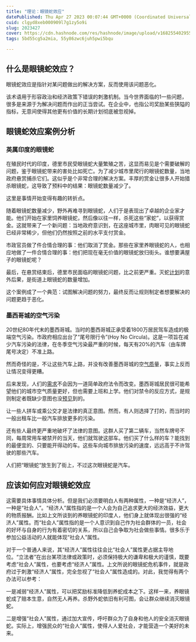 ```yaml
---
title: "理论：眼镜蛇效应"
datePublished: Thu Apr 27 2023 00:07:44 GMT+0000 (Coordinated Universal Time)
cuid: clgyd8xeb000909l7g1zy5o9i
slug: 2023427
cover: https://cdn.hashnode.com/res/hashnode/image/upload/v1682554029551/aa6e5b3f-a50b-42fa-8dea-366d40f18bff.jpeg
tags: 5bd55cg5a2mia, 55y86zwc6juh5pwi5bqu

---
```


## 什么是眼镜蛇效应？

眼镜蛇效应是指针对某问题做出的解决方案，反而使用该问题恶化。

该术语用于形容政治和经济政策下错误的刺激机制。当今世界面临的1一些问题，很多是来源于为解决问题而作出的正当尝试。在企业中，也指公司奖励某些狭隘的指标，无意间使得其他更有价值的长期计划彻底被忽视掉。

## 眼镜蛇效应案例分析

### 英属印度的眼镜蛇

在殖民时代的印度，德里市民受眼镜蛇大量繁殖之苦，这显而易见是个需要破解的问题，鉴于眼镜蛇带来的害处比如死亡。为了减少城市里爬行的眼镜蛇数量，当地政府悬赏捕杀它们。这似乎是个非常合理的解决方案。丰厚的赏金让很多人开始猎杀眼镜蛇，这导致了预料中的结果：眼镜蛇数量减少了。

这里是事情开始变得有趣的转折点。

随着眼镜蛇数量减少，野外再难寻到眼镜蛇，人们于是表现出了卓越的企业家才能。他们开始在家里饲养眼镜蛇，然后像以往一样，杀死这些“家蛇”，以获得赏金。这就带来了一个新问题：当地政府意识到，在这座城市里，肉眼可见的眼镜蛇已经非常稀少，但他们仍然按照之前的水平支付赏金。

市政官员做了件合情合理的事：他们取消了赏金。那些在家里养眼镜蛇的人，也相应地做了一件合情合理的事：他们把现在毫无价值的眼镜蛇放归街头。谁想要满屋子的眼镜蛇呢？

最后，在悬赏结束后，德里市民面临的眼镜蛇问题，比之前更严重。灭蛇[计划](https://wiki.mbalib.com/wiki/%E8%AE%A1%E5%88%92)的意外后果，是街道上眼镜蛇的数量增加。

这个案例成了一个典范：试图解决问题的努力，最终反而让规则制定者想要解决的问题更趋于恶化。

### 墨西哥城的空气污染

20世纪80年代末的墨西哥城。当时的墨西哥城正承受着1800万居民驾车造成的极端空气污染。市政府相应出台了“尾号限行令”(Hoy No Circula)。这是一项旨在减少汽车污染的法律，在冬季空气污染最严重的时候，每天有20%的汽车（由车牌尾号决定）不准上路。

然而奇怪的是，不让这些汽车上路，并没有改善墨西哥城的空[气质](https://wiki.mbalib.com/wiki/%E6%B0%94%E8%B4%A8)量，事实上反而让情况变得更糟。

后来发现，人们的[需求](https://wiki.mbalib.com/wiki/%E9%9C%80%E6%B1%82)不会因为一道简单政府法令而改变。墨西哥城居民很可能希望他们的城市空气质量更好，但也需要上班和上学。他们对禁令的反应方式，是规则制定者既缺少意图也没[预见](https://wiki.mbalib.com/wiki/%E9%A2%84%E8%A7%81)到的。

让一些人拼车或乘公交才是法律的真正意图。然而，有人则选择了打的，而当时的一般出租车比一般汽车排放更多的污染。

还有些人最终更严重地破坏了法律的意图。这群人买了第二辆车，当然车牌号不同，每周常用车被禁开的当天，他们就驾驶这部车。他们买了什么样的车？能找到的最便宜的、只要能开得动的车。这些车向城市排放污染的速度，远远高于不许驾驶的那些汽车。

人们把“眼镜蛇“放生到了街上，不过这次眼镜蛇是汽车。

## 应该如何应对眼镜蛇效应

这需要具体事情具体分析。但是我们必须要明白人有两种属性，一种是“经济人”，一种是“社会人”。“经济人”属性指的是一个人会为自己追求更大的经济效益，更大的物质报酬。比如上文所谈到的养眼镜蛇的印度人，他们身上就体现出很强的“经济人”属性。而“社会人”属性指的是一个人意识到自己作为社会群体的一员，社会的好坏与自身的行为有着密切的关系，所以自己会争取为社会做些事情。很多乐于参加公益活动的人就能体现“社会人”属性。

对于一个普通人来说，其“经济人”属性往往会比“社会人”属性更占据主导地位。“立法者”在出台某项法律或政策时，必须保持极大的谦卑和极大的谨慎，既要考虑“社会人”属性，也要考虑“经济人”属性。上文所说的眼镜蛇危机事件，就是政府过于刺激“经济人”属性，完全忽视了“社会人”属性造成的。对此，我觉得有两个办法可以参考：

一是减弱“经济人”属性，可以把奖励标准降低到养蛇成本之下。这样一来，养眼镜蛇成了赔本生意，自然无人再养。杀野外蛇依旧有利可图，会让群众继续消灭眼镜蛇。

二是增强“社会人”属性，通过加大宣传，呼吁群众为了自身和他人的安全消灭眼镜蛇。实际上，增强民众的“社会人”属性，使得人人爱社会，才能营造一个美好的未来。